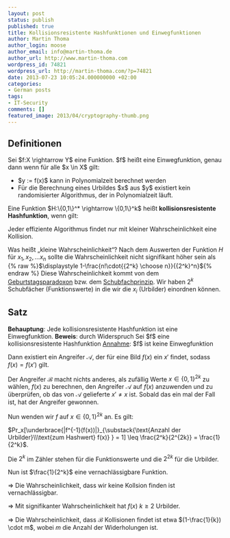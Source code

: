 ```yaml
---
layout: post
status: publish
published: true
title: Kollisionsresistente Hashfunktionen und Einwegfunktionen
author: Martin Thoma
author_login: moose
author_email: info@martin-thoma.de
author_url: http://www.martin-thoma.com
wordpress_id: 74821
wordpress_url: http://martin-thoma.com/?p=74821
date: 2013-07-23 10:05:24.000000000 +02:00
categories:
- German posts
tags:
- IT-Security
comments: []
featured_image: 2013/04/cryptography-thumb.png
---
```

<h2>Definitionen</h2>
<div class="definition">
Sei $f:X \rightarrow Y$ eine Funktion.
$f$ hei&szlig;t eine Einwegfunktion, genau dann wenn f&uuml;r alle $x \in X$ gilt:
<ul>
  <li>$y := f(x)$ kann in Polynomialzeit berechnet werden</li>
  <li>F&uuml;r die Berechnung eines Urbildes $x$ aus $y$ existiert kein randomisierter Algorithmus, der in Polynomialzeit l&auml;uft.</li>
</ul>
</div>

<div class="definition">
Eine Funktion $H:\{0,1\}^* \rightarrow \{0,1\}^k$ hei&szlig;t <strong>kollisionsresistente Hashfunktion</strong>, wenn gilt:

Jeder effiziente Algorithmus findet nur mit kleiner Wahrscheinlichkeit eine Kollision. 
</div>

Was hei&szlig;t &bdquo;kleine Wahrscheinlichkeit&ldquo;?
Nach dem Auswerten der Funktion $H$ f&uuml;r $x_1, x_2, \dots x_n$ sollte die Wahrscheinlichkeit nicht signifikant h&ouml;her sein als {% raw %}$\displaystyle 1-\frac{n!\cdot{{2^k} \choose n}}{{2^k}^n}${% endraw %}
Diese Wahrscheinlichkeit kommt von dem <a href="http://de.wikipedia.org/wiki/Geburtstagsparadoxon">Geburtstagsparadoxon</a> bzw. dem <a href="http://de.wikipedia.org/wiki/Schubfachprinzip">Schubfachprinzip</a>. Wir haben $2^k$ Schubf&auml;cher (Funktionswerte) in die wir die $x_i$ (Urbilder) einordnen k&ouml;nnen.

<h2>Satz</h2>
<strong>Behauptung</strong>: Jede kollisionsresistente Hashfunktion ist eine Einwegfunktion.
<strong>Beweis</strong>: durch Widerspruch
Sei $f$ eine kollisionsresistente Hashfunktion
<u>Annahme</u>: $f$ ist keine Einwegfunktion

Dann existiert ein Angreifer $\mathcal{A}$, der f&uuml;r eine Bild $f(x)$ ein $x'$ findet, sodass $f(x) = f(x')$ gilt.

Der Angreifer $\mathcal{B}$ macht nichts anderes, als zuf&auml;llig Werte $x \in \{0,1\}^{2k}$ zu w&auml;hlen, $f(x)$ zu berechnen, den Angreifer $\mathcal{A}$ auf $f(x)$ anzuwenden und zu &uuml;berpr&uuml;fen, ob das von $\mathcal{A}$ gelieferte $x' \neq x$ ist. Sobald das ein mal der Fall ist, hat der Angreifer gewonnen.

Nun wenden wir $f$ auf $x \in \{0,1\}^{2k}$ an. Es gilt:

$Pr_x[\underbrace{|f^{-1}(f(x))|}_{\substack{\text{Anzahl der Urbilder}\\\text{zum Hashwert} f(x)} } = 1] \leq \frac{2^k}{2^{2k}} = \frac{1}{2^k}$.

Die $2^k$ im Z&auml;hler stehen f&uuml;r die Funktionswerte und die $2^{2k}$ f&uuml;r die Urbilder.

Nun ist $\frac{1}{2^k}$ eine vernachl&auml;ssigbare Funktion.

$\Rightarrow$ Die Wahrscheinlichkeit, dass wir keine Kollsion finden ist vernachl&auml;ssigbar.

$\Rightarrow$ Mit signifikanter Wahrscheinlichkeit hat $f(x)$ $k \geq 2$ Urbilder.

$\Rightarrow$ Die Wahrscheinlichkeit, dass $\mathcal{B}$ Kollisionen findet ist etwa $(1-\frac{1}{k}) \cdot m$, wobei $m$ die Anzahl der Widerholungen ist.
